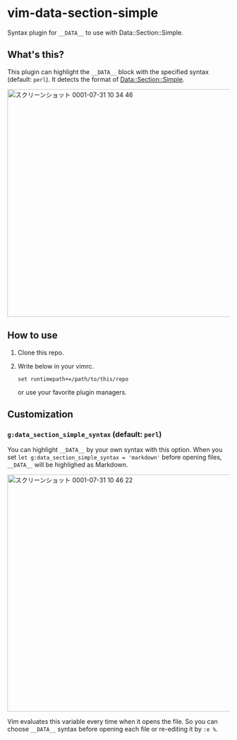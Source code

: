 # vim-data-section-simple

Syntax plugin for `__DATA__` to use with Data::Section::Simple.

## What's this?

This plugin can highlight the `__DATA__` block with the specified syntax (default: `perl`). It detects the format of [Data::Section::Simple][].

[Data::Section::Simple]: https://metacpan.org/pod/Data::Section::Simple

<img width="516" alt="スクリーンショット 0001-07-31 10 34 46" src="https://user-images.githubusercontent.com/1239245/62177162-defec300-b37e-11e9-8bb7-e464424bcecb.png">

## How to use

1. Clone this repo.
2. Write below in your vimrc.

   ```vim
   set runtimepath+=/path/to/this/repo
   ```

   or use your favorite plugin managers.

## Customization

### `g:data_section_simple_syntax` (default: `perl`)

You can highlight `__DATA__` by your own syntax with this option. When you set `let g:data_section_simple_syntax = 'markdown'` before opening files, `__DATA__` will be highlighed as Markdown.

<img width="537" alt="スクリーンショット 0001-07-31 10 46 22" src="https://user-images.githubusercontent.com/1239245/62177621-90522880-b380-11e9-98c4-814ceb1f7188.png">

Vim evaluates this variable every time when it opens the file. So you can choose `__DATA__` syntax before opening each file or re-editing it by `:e %`.
